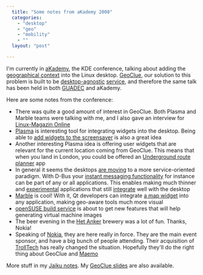 ```yaml
---
  title: "Some notes from aKademy 2008"
  categories: 
    - "desktop"
    - "geo"
    - "mobility"
    - ""
  layout: "post"

---
```

<p>
I'm currently in <a href="http://akademy.kde.org/">aKademy</a>, the KDE conference, talking about adding the <a href="http://worrydream.com/MagicInk/#inferring_context_from_the_environment">geographical context</a> into the Linux desktop. <a href="http://geoclue.freedesktop.org/">GeoClue</a>, our solution to this problem is built to be <a href="http://www.freedesktop.org/wiki/">desktop-agnostic</a> <a href="http://en.wikipedia.org/wiki/D-Bus">service</a>, and therefore the same talk has been held in both <a href="http://bergie.iki.fi/blog/notes_from_guadec_istanbul/">GUADEC</a> and aKademy.
</p><p>
Here are some notes from the conference:
</p><ul><li>There was quite a good amount of interest in GeoClue. Both Plasma and Marble teams were talking with me, and I also gave an interview for <a href="http://www.linux-magazin.de/">Linux-Magazin Online</a></li>
<li><a href="http://plasma.kde.org/cms/1029">Plasma</a> is interesting tool for integrating widgets into the desktop. Being able to <a href="http://code.google.com/soc/2008/kde/appinfo.html?csaid=F16B9339F86C1ABA">add widgets to the screensaver</a> is also a great idea</li>
<li>Another interesting Plasma idea is offering user widgets that are relevant for the current location coming from GeoClue. This means that when you land in London, you could be offered an <a href="http://www.apple.com/downloads/dashboard/transportation/tubewidget.html">Underground route planner</a> app</li>
<li>In general it seems the desktops <a href="http://fmontesi.blogspot.com/2008/08/are-we-converging-to-service-oriented.html">are moving</a> to a more service-oriented paradigm. With D-Bus your <a href="http://telepathy.freedesktop.org/">instant messaging functionality</a> for instance can be part of any or all applications. This enables making much thinner and <a href="http://clutter-project.org/">experimental</a> applications that still <a href="http://akademy.kde.org/conference/presentation/14.php">integrate</a> well with the desktop</li>
<li><a href="http://edu.kde.org/marble/">Marble</a> is cool! With it, Qt developers can integrate <a href="http://edu.kde.org/marble/#developers">a map widget</a> into any application, making geo-aware tools much more visual</li>
<li><a href="https://build.opensuse.org/">openSUSE build service</a> is about to get new features that will help generating virtual machine images</li>
<li>The beer evening in the <a href="http://www.hetanker.be/en">Het Anker</a> brewery was a lot of fun. Thanks, Nokia!</li>
<li>Speaking of <a href="http://www.nokia.com/">Nokia</a>, they are here really in force. They are the main event sponsor, and have a big bunch of people attending. Their acquisition of <a href="http://trolltech.com/">TrollTech</a> has really changed the situation. Hopefully they'll do the right thing about GeoClue and <a href="http://maemo.org/">Maemo</a></li>
</ul><p>
More stuff in my <a href="http://bergie.jaiku.com/presence/42097075">Jaiku notes</a>. My <a href="http://docs.google.com/Present?docid=dd4m6zsj_27f793rtgf">GeoClue slides</a> are also available.
</p>